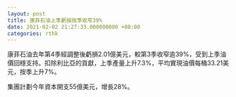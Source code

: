 ```yaml
---
layout: post
title: 康菲石油上季虧損按季收窄39%
date: 2021-02-02 21:27:33.000000000 +08:00
categories: rthk
---
```


康菲石油去年第4季經調整後虧損2.01億美元，較第3季收窄逾39%，受到上季油價回穩支持。扣除利比亞的貢獻，上季產量上升7.3%，平均實現油價每桶33.21美元，按季上升7%。

集團計劃今年資本開支55億美元，增長28%。
